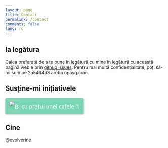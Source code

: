 ```yaml
---
layout: page
title: Contact
permalink: /contact
comments: false
lang: ro
---
```


## Ia legătura

Calea preferată de a te pune în legătură cu mine în legătură cu această pagină web e prin [github issues](https://github.com/evolverine/undistance/issues). Pentru mai multă confidențialitate, poți să-mi scrii pe 2a5464d3 aroba opayq.com.

## Susține-mi inițiativele

<style>.bmc-button img{height: 34px !important;width: 35px !important;margin-bottom: 1px !important;box-shadow: none !important;border: none !important;vertical-align: middle !important;}.bmc-button{padding: 7px 15px 7px 10px !important;line-height: 35px !important;height:51px !important;text-decoration: none !important;display:inline-flex !important;color:#ffffff !important;background-color:#79D6B5 !important;border-radius: 5px !important;border: 1px solid transparent !important;padding: 7px 15px 7px 10px !important;font-size: 20px !important;letter-spacing:-0.08px !important;box-shadow: 0px 1px 2px rgba(190, 190, 190, 0.5) !important;-webkit-box-shadow: 0px 1px 2px 2px rgba(190, 190, 190, 0.5) !important;margin: 0 auto !important;font-family:'Lato', sans-serif !important;-webkit-box-sizing: border-box !important;box-sizing: border-box !important;}.bmc-button:hover, .bmc-button:active, .bmc-button:focus {-webkit-box-shadow: 0px 1px 2px 2px rgba(190, 190, 190, 0.5) !important;text-decoration: none !important;box-shadow: 0px 1px 2px 2px rgba(190, 190, 190, 0.5) !important;opacity: 0.85 !important;color:#ffffff !important;}</style><link href="https://fonts.googleapis.com/css?family=Lato&subset=latin,latin-ext" rel="stylesheet"><a class="bmc-button" target="_blank" href="https://www.buymeacoffee.com/cuddleriot"><img src="https://cdn.buymeacoffee.com/buttons/bmc-new-btn-logo.svg" alt="Buy me a Book"><span style="margin-left:5px;font-size:19px !important;">cu prețul unei cafele 🙏</span></a>

## Cine

[@evolverine](https://github.com/evolverine)